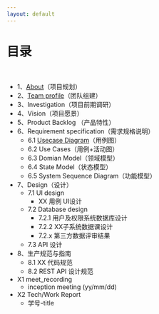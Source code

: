 ```yaml
---
layout: default
---
```


# [](#TOC)目录

&nbsp;&nbsp; 

* 1、[About](01-about)（项目规划）
* 2、[Team profile](02-team-profile)（团队组建）
* 3、Investigation（项目前期调研）
* 4、Vision（项目愿景）
* 5、Product Backlog （产品特性）
* 6、Requirement specification（需求规格说明）
    - 6.1 [Usecase Diagram](doc/course-SDP/usecase_diagram)（用例图）
    - 6.2 Use Cases（用例+活动图）
    - 6.3 Domian Model（领域模型）
    - 6.4 State Model（状态模型）
    - 6.5 System Sequence Diagram（功能模型）
* 7、Design（设计）
    - 7.1 UI design
        - XX 用例 UI设计
    - 7.2 Database design
        - 7.2.1 用户及权限系统数据库设计
        - 7.2.2 XX子系统数据课设计 
        - 7.2.x 第三方数据评审结果
    - 7.3 API 设计
* 8、生产规范与指南
    - 8.1 XX 代码规范
    - 8.2 REST API 设计规范
* X1 meet_recording
    - inception meeting (yy/mm/dd)
* X2 Tech/Work Report
    - 学号-title
